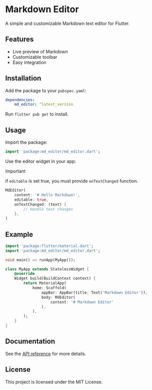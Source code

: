 # Markdown Editor

A simple and customizable Markdown text editor for Flutter.

## Features

- Live preview of Markdown
- Customizable toolbar
- Easy integration

## Installation

Add the package to your `pubspec.yaml`:

```yaml
dependencies:
    md_editor: ^latest_version
```

Run `flutter pub get` to install.

## Usage

Import the package:

```dart
import 'package:md_editor/md_editor.dart';
```

Use the editor widget in your app:


> [!IMPORTANT]
> if `editable` is set true, you must provide `onTextChanged` function.

```dart
MdEditor(
    content: '# Hello Markdown!',
    editable: true,
    onTextChanged: (text) { 
        // Handle text changes
    },
)
```

## Example

```dart
import 'package:flutter/material.dart';
import 'package:md_editor/md_editor.dart';

void main() => runApp(MyApp());

class MyApp extends StatelessWidget {
    @override
    Widget build(BuildContext context) {
        return MaterialApp(
            home: Scaffold(
                appBar: AppBar(title: Text('Markdown Editor')),
                body: MdEditor(
                    content: '# Markdown Editor'
                ),
            ),
        );
    }
}
```

## Documentation

See the [API reference](https://pub.dev/packages/md_editor) for more details.

## License

This project is licensed under the MIT License.